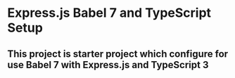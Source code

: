 # Express.js Babel 7 and TypeScript Setup

## This project is starter project which configure for use Babel 7 with Express.js and TypeScript 3

